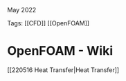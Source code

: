 May 2022
   

Tags: [[CFD]] [[OpenFOAM]] 

# OpenFOAM - Wiki
[[220516 Heat Transfer|Heat Transfer]]





